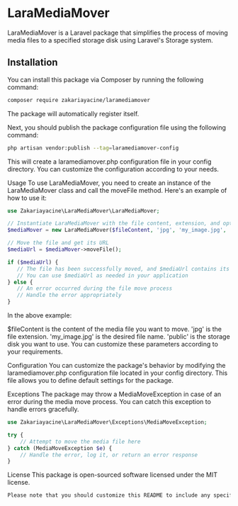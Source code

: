 # LaraMediaMover

LaraMediaMover is a Laravel package that simplifies the process of moving media files to a specified storage disk using Laravel's Storage system.

## Installation

You can install this package via Composer by running the following command:

```bash
composer require zakariayacine/laramediamover
```
The package will automatically register itself.

Next, you should publish the package configuration file using the following command:

```bash
php artisan vendor:publish --tag=laramediamover-config
```
This will create a laramediamover.php configuration file in your config directory. You can customize the configuration according to your needs.

Usage
To use LaraMediaMover, you need to create an instance of the LaraMediaMover class and call the moveFile method. Here's an example of how to use it:

 ```php
 use Zakariayacine\LaraMediaMover\LaraMediaMover;

// Instantiate LaraMediaMover with the file content, extension, and optional parameters
$mediaMover = new LaraMediaMover($fileContent, 'jpg', 'my_image.jpg', 'public');

// Move the file and get its URL
$mediaUrl = $mediaMover->moveFile();

if ($mediaUrl) {
    // The file has been successfully moved, and $mediaUrl contains its URL
    // You can use $mediaUrl as needed in your application
} else {
    // An error occurred during the file move process
    // Handle the error appropriately
}
```

In the above example:

$fileContent is the content of the media file you want to move.
'jpg' is the file extension.
'my_image.jpg' is the desired file name.
'public' is the storage disk you want to use.
You can customize these parameters according to your requirements.

Configuration
You can customize the package's behavior by modifying the laramediamover.php configuration file located in your config directory. This file allows you to define default settings for the package.

Exceptions
The package may throw a MediaMoveException in case of an error during the media move process. You can catch this exception to handle errors gracefully.

```php
use Zakariayacine\LaraMediaMover\Exceptions\MediaMoveException;

try {
    // Attempt to move the media file here
} catch (MediaMoveException $e) {
    // Handle the error, log it, or return an error response
}
```

License
This package is open-sourced software licensed under the MIT license.

```css
Please note that you should customize this README to include any specific instructions or details related to your package. Additionally, make sure to replace the placeholder content with actual package details, usage instructions, and license information.
```

